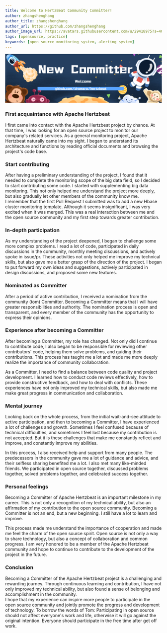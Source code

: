 ```yaml
---
title: Welcome to HertzBeat Community Committer!
author: zhangshenghang
author_title: zhangshenghang
author_url: https://github.com/zhangshenghang
author_image_url: https://avatars.githubusercontent.com/u/29418975?s=400&v=4
tags: [opensource, practice]
keywords: [open source monitoring system, alerting system]
---
```


![HertzBeat](/img/blog/new-committer.png)

### First acquaintance with Apache Hertzbeat

I first came into contact with the Apache Hertzbeat project by chance. At that time, I was looking for an open source project to monitor our company's related services. As a general monitoring project, Apache Hertzbeat naturally came into my sight. I began to understand its architecture and functions by reading official documents and browsing the project's code base.

### Start contributing

After having a preliminary understanding of the project, I found that it needed to complete the monitoring scope of the big data field, so I decided to start contributing some code. I started with supplementing big data monitoring. This not only helped me understand the project more deeply, but also gradually let other members of the community know me.  
I remember that the first Pull Request I submitted was to add a new Hbase cluster monitoring template. Although it seems insignificant, I was very excited when it was merged. This was a real interaction between me and the open source community and my first step towards greater contribution.

### In-depth participation

As my understanding of the project deepened, I began to challenge some more complex problems. I read a lot of code, participated in daily discussions in the community, monthly meeting discussions, and actively spoke in issue/pr. These activities not only helped me improve my technical skills, but also gave me a better grasp of the direction of the project. I began to put forward my own ideas and suggestions, actively participated in design discussions, and proposed some new features.

### Nominated as Committer

After a period of active contribution, I received a nomination from the community (tom) Committer. Becoming a Committer means that I will have greater responsibilities and authority. The nomination process is open and transparent, and every member of the community has the opportunity to express their opinions.

### Experience after becoming a Committer

After becoming a Committer, my role has changed. Not only did I continue to contribute code, I also began to be responsible for reviewing other contributors' code, helping them solve problems, and guiding their contributions. This process has taught me a lot and made me more deeply realize the importance of community collaboration.

As a Committer, I need to find a balance between code quality and project development. I learned how to conduct code reviews effectively, how to provide constructive feedback, and how to deal with conflicts. These experiences have not only improved my technical skills, but also made me make great progress in communication and collaboration.

### Mental journey

Looking back on the whole process, from the initial wait-and-see attitude to active participation, and then to becoming a Committer, I have experienced a lot of challenges and growth. Sometimes I feel confused because of technical difficulties, and sometimes I feel lost because my contribution is not accepted. But it is these challenges that make me constantly reflect and improve, and constantly improve my abilities.

In this process, I also received help and support from many people. The predecessors in the community gave me a lot of guidance and advice, and their selfless sharing benefited me a lot. I also met many like-minded friends. We participated in open source together, discussed problems together, solved problems together, and celebrated success together.

### Personal feelings

Becoming a Committer of Apache Hertzbeat is an important milestone in my career. This is not only a recognition of my technical ability, but also an affirmation of my contribution to the open source community. Becoming a Committer is not an end, but a new beginning. I still have a lot to learn and improve.

This process made me understand the importance of cooperation and made me feel the charm of the open source spirit. Open source is not only a way to share technology, but also a concept of collaboration and common progress. I am very honored to be a member of the Apache Hertzbeat community and hope to continue to contribute to the development of the project in the future.

### Conclusion

Becoming a Committer of the Apache Hertzbeat project is a challenging and rewarding journey. Through continuous learning and contribution, I have not only improved my technical ability, but also found a sense of belonging and accomplishment in the community.  
I hope that my experience can inspire more people to participate in the open source community and jointly promote the progress and development of technology. To borrow the words of Tom: Participating in open source should not affect everyone's work and life, otherwise it will go against the original intention. Everyone should participate in the free time after get off work.
